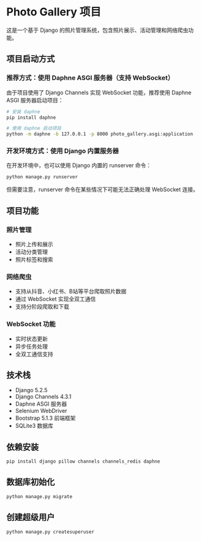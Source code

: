 # Photo Gallery 项目

这是一个基于 Django 的照片管理系统，包含照片展示、活动管理和网络爬虫功能。

## 项目启动方式

### 推荐方式：使用 Daphne ASGI 服务器（支持 WebSocket）

由于项目使用了 Django Channels 实现 WebSocket 功能，推荐使用 Daphne ASGI 服务器启动项目：

```bash
# 安装 daphne
pip install daphne

# 使用 daphne 启动项目
python -m daphne -b 127.0.0.1 -p 8000 photo_gallery.asgi:application
```

### 开发环境方式：使用 Django 内置服务器

在开发环境中，也可以使用 Django 内置的 runserver 命令：

```bash
python manage.py runserver
```

但需要注意，runserver 命令在某些情况下可能无法正确处理 WebSocket 连接。

## 项目功能

### 照片管理
- 照片上传和展示
- 活动分类管理
- 照片标签和搜索

### 网络爬虫
- 支持从抖音、小红书、B站等平台爬取照片数据
- 通过 WebSocket 实现全双工通信
- 支持分阶段爬取和下载

### WebSocket 功能
- 实时状态更新
- 异步任务处理
- 全双工通信支持

## 技术栈

- Django 5.2.5
- Django Channels 4.3.1
- Daphne ASGI 服务器
- Selenium WebDriver
- Bootstrap 5.1.3 前端框架
- SQLite3 数据库

## 依赖安装

```bash
pip install django pillow channels channels_redis daphne
```

## 数据库初始化

```bash
python manage.py migrate
```

## 创建超级用户

```bash
python manage.py createsuperuser
```